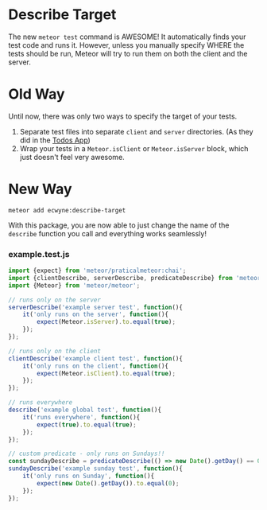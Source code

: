 # Describe Target
The new `meteor test` command is AWESOME! It automatically finds your test code and runs it. However, unless you manually specify WHERE the tests should be run, Meteor will try to run them on both the client and the server.
# Old Way
Until now, there was only two ways to specify the target of your tests.

1. Separate test files into separate `client` and `server` directories. (As they did in the [Todos App](https://github.com/meteor/todos/tree/da6f66eb1785d23eeba57299bf2a41872688b5ae/imports/ui/components))
2. Wrap your tests in a `Meteor.isClient` or `Meteor.isServer` block, which just doesn't feel very awesome.

# New Way
`meteor add ecwyne:describe-target`

With this package, you are now able to just change the name of the `describe` function you call and everything works seamlessly!
### example.test.js
```javascript
import {expect} from 'meteor/praticalmeteor:chai';
import {clientDescribe, serverDescribe, predicateDescribe} from 'meteor/ecwyne:describe-target';
import {Meteor} from 'meteor/meteor';

// runs only on the server
serverDescribe('example server test', function(){
	it('only runs on the server', function(){
		expect(Meteor.isServer).to.equal(true);
	});
});

// runs only on the client
clientDescribe('example client test', function(){
	it('only runs on the client', function(){
		expect(Meteor.isClient).to.equal(true);
	});
});

// runs everywhere
describe('example global test', function(){
	it('runs everywhere', function(){
		expect(true).to.equal(true);
	});
});

// custom predicate - only runs on Sundays!!
const sundayDescribe = predicateDescribe(() => new Date().getDay() == 0);
sundayDescribe('example sunday test', function(){
	it('only runs on Sunday', function(){
		expect(new Date().getDay()).to.equal(0);
	});
});
```